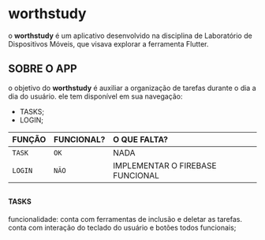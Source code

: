 # worthstudy

o **worthstudy** é um aplicativo desenvolvido na disciplina de Laboratório de Dispositivos Móveis, que visava explorar a ferramenta Flutter.



## **SOBRE O APP**

o objetivo do **worthstudy** é auxiliar a organização de tarefas durante o dia a dia do usuário. ele tem disponível em sua navegação:

- TASKS;
- LOGIN;

 | FUNÇÃO   | FUNCIONAL?   | O QUE FALTA?
| :---------- | :--------- | :---------- 
| `TASK` | `OK` | NADA
| `LOGIN` | `NÃO` | IMPLEMENTAR O FIREBASE FUNCIONAL

## 
#### TASKS 

funcionalidade: conta com ferramentas de inclusão e deletar as tarefas. conta com interação do teclado do usuário e botões todos funcionais; 

